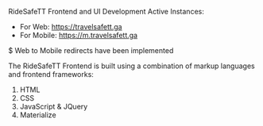 RideSafeTT Frontend and UI Development
Active Instances: 

* For Web: https://travelsafett.ga
* For Mobile: https://m.travelsafett.ga

$ Web to Mobile redirects have been implemented

The RideSafeTT Frontend is built using a combination of markup languages and frontend frameworks:

1. HTML
2. CSS
3. JavaScript & JQuery
4. Materialize
